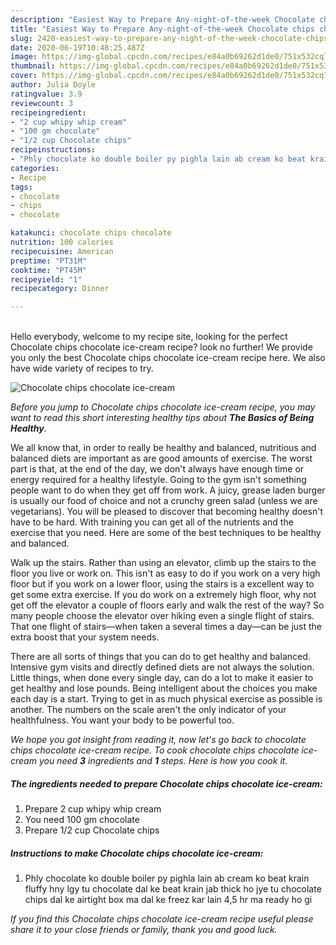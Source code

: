 ```yaml
---
description: "Easiest Way to Prepare Any-night-of-the-week Chocolate chips chocolate ice-cream"
title: "Easiest Way to Prepare Any-night-of-the-week Chocolate chips chocolate ice-cream"
slug: 2420-easiest-way-to-prepare-any-night-of-the-week-chocolate-chips-chocolate-ice-cream
date: 2020-06-19T10:48:25.487Z
image: https://img-global.cpcdn.com/recipes/e84a0b69262d1de0/751x532cq70/chocolate-chips-chocolate-ice-cream-recipe-main-photo.jpg
thumbnail: https://img-global.cpcdn.com/recipes/e84a0b69262d1de0/751x532cq70/chocolate-chips-chocolate-ice-cream-recipe-main-photo.jpg
cover: https://img-global.cpcdn.com/recipes/e84a0b69262d1de0/751x532cq70/chocolate-chips-chocolate-ice-cream-recipe-main-photo.jpg
author: Julia Doyle
ratingvalue: 3.9
reviewcount: 3
recipeingredient:
- "2 cup whipy whip cream"
- "100 gm chocolate"
- "1/2 cup Chocolate chips"
recipeinstructions:
- "Phly chocolate ko double boiler py pighla lain ab cream ko beat krain fluffy hny lgy tu chocolate dal ke beat krain jab thick ho jye tu chocolate chips dal ke airtight box ma dal ke freez kar lain 4,5 hr ma ready ho gi"
categories:
- Recipe
tags:
- chocolate
- chips
- chocolate

katakunci: chocolate chips chocolate 
nutrition: 100 calories
recipecuisine: American
preptime: "PT31M"
cooktime: "PT45M"
recipeyield: "1"
recipecategory: Dinner

---
```

<br>
Hello everybody, welcome to my recipe site, looking for the perfect Chocolate chips chocolate ice-cream recipe? look no further! We provide you only the best Chocolate chips chocolate ice-cream recipe here. We also have wide variety of recipes to try.
<br>


![Chocolate chips chocolate ice-cream](https://img-global.cpcdn.com/recipes/e84a0b69262d1de0/751x532cq70/chocolate-chips-chocolate-ice-cream-recipe-main-photo.jpg)

<i>Before you jump to Chocolate chips chocolate ice-cream recipe, you may want to read this short interesting healthy tips about <strong>The Basics of Being Healthy</strong>.</i>

We all know that, in order to really be healthy and balanced, nutritious and balanced diets are important as are good amounts of exercise. The worst part is that, at the end of the day, we don't always have enough time or energy required for a healthy lifestyle. Going to the gym isn't something people want to do when they get off from work. A juicy, grease laden burger is usually our food of choice and not a crunchy green salad (unless we are vegetarians). You will be pleased to discover that becoming healthy doesn't have to be hard. With training you can get all of the nutrients and the exercise that you need. Here are some of the best techniques to be healthy and balanced.

Walk up the stairs. Rather than using an elevator, climb up the stairs to the floor you live or work on. This isn't as easy to do if you work on a very high floor but if you work on a lower floor, using the stairs is a excellent way to get some extra exercise. If you do work on a extremely high floor, why not get off the elevator a couple of floors early and walk the rest of the way? So many people choose the elevator over hiking even a single flight of stairs. That one flight of stairs—when taken a several times a day—can be just the extra boost that your system needs. 

There are all sorts of things that you can do to get healthy and balanced. Intensive gym visits and directly defined diets are not always the solution. Little things, when done every single day, can do a lot to make it easier to get healthy and lose pounds. Being intelligent about the choices you make each day is a start. Trying to get in as much physical exercise as possible is another. The numbers on the scale aren't the only indicator of your healthfulness. You want your body to be powerful too. 


<i>We hope you got insight from reading it, now let's go back to chocolate chips chocolate ice-cream recipe. To cook chocolate chips chocolate ice-cream you need <strong>3</strong> ingredients and <strong>1</strong> steps. Here is how you cook it.
</i>

##### The ingredients needed to prepare Chocolate chips chocolate ice-cream:

1. Prepare 2 cup whipy whip cream
1. You need 100 gm chocolate
1. Prepare 1/2 cup Chocolate chips


##### Instructions to make Chocolate chips chocolate ice-cream:

1. Phly chocolate ko double boiler py pighla lain ab cream ko beat krain fluffy hny lgy tu chocolate dal ke beat krain jab thick ho jye tu chocolate chips dal ke airtight box ma dal ke freez kar lain 4,5 hr ma ready ho gi


<i>If you find this Chocolate chips chocolate ice-cream recipe useful please share it to your close friends or family, thank you and good luck.</i>
